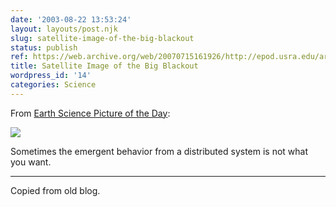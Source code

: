 ```yaml
---
date: '2003-08-22 13:53:24'
layout: layouts/post.njk
slug: satellite-image-of-the-big-blackout
status: publish
ref: https://web.archive.org/web/20070715161926/http://epod.usra.edu/archive/epodviewer.php3?oid=152768
title: Satellite Image of the Big Blackout
wordpress_id: '14'
categories: Science
---
```


From [Earth Science Picture of the Day](https://web.archive.org/web/20070715161926/http://epod.usra.edu/archive/epodviewer.php3?oid=152768):


![](https://web.archive.org/web/20070327142841if_/http://epod.usra.edu:80/archive/images/blackout.png)

Sometimes the emergent behavior from a distributed system is not what you want.


* * *


Copied from old blog.
